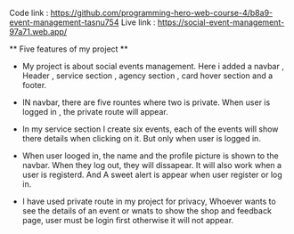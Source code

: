 Code link : https://github.com/programming-hero-web-course-4/b8a9-event-management-tasnu754
Live link : https://social-event-management-97a71.web.app/



** Five features of my project **

* My project is about social events management. Here i added a navbar , Header , service section , agency section , card hover section and a footer.

* IN navbar, there are five rountes where two is private. When user is logged in , the private route will appear.

* In my service section I create six events, each of the events will show there details when clicking on it. But only when user is logged in.

* When user looged in, the name and the profile picture is shown to the navbar. When they log out, they will dissapear. It will  also work when a user is registerd. And A sweet alert is appear when user register or log in.

* I have used private route in my project for privacy, Whoever wants to see the details of an event or wnats to show the shop and feedback page, user must be login first otherwise it will not appear.  

